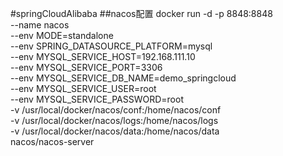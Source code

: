 #springCloudAlibaba
##nacos配置
    docker run -d -p 8848:8848 \
    --name nacos \
    --env MODE=standalone \
    --env SPRING_DATASOURCE_PLATFORM=mysql \
    --env MYSQL_SERVICE_HOST=192.168.111.10 \
    --env MYSQL_SERVICE_PORT=3306 \
    --env MYSQL_SERVICE_DB_NAME=demo_springcloud \
    --env MYSQL_SERVICE_USER=root \
    --env MYSQL_SERVICE_PASSWORD=root \
    -v /usr/local/docker/nacos/conf:/home/nacos/conf \
    -v /usr/local/docker/nacos/logs:/home/nacos/logs \
    -v /usr/local/docker/nacos/data:/home/nacos/data \
    nacos/nacos-server